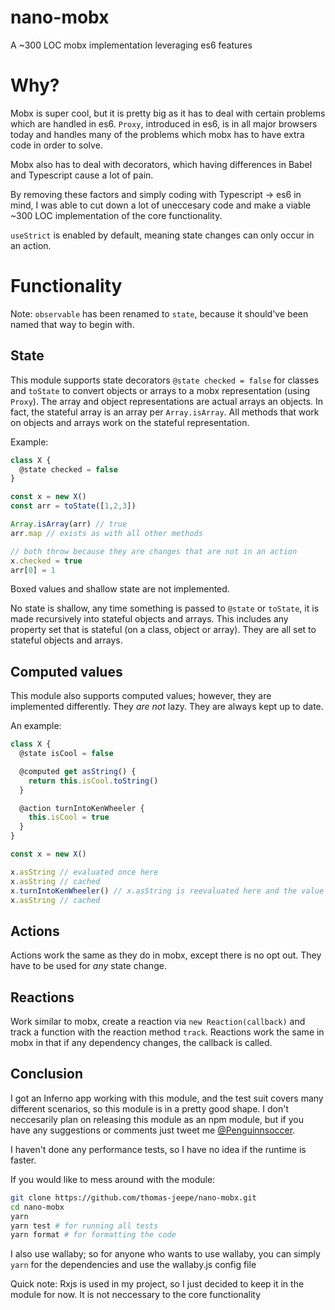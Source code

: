 # nano-mobx
A ~300 LOC mobx implementation leveraging es6 features

# Why?

Mobx is super cool, but it is pretty big as it has to deal with certain problems which are handled in es6. `Proxy`, introduced in es6, is in all major browsers today and handles many of the problems which mobx has to have extra code in order to solve.

Mobx also has to deal with decorators, which having differences in Babel and Typescript cause a lot of pain.

By removing these factors and simply coding with Typescript -> es6 in mind, I was able to cut down a lot of uneccesary code and make a viable ~300 LOC implementation of the core functionality.

`useStrict` is enabled by default, meaning state changes can only occur in an action.

# Functionality

Note: `observable` has been renamed to `state`, because it should've been named that way to begin with.

## State

This module supports state decorators `@state checked = false` for classes and `toState` to convert objects or arrays to a mobx representation (using `Proxy`). The array and object representations are actual arrays an objects. In fact, the stateful array is an array per `Array.isArray`. All methods that work on objects and arrays work on the stateful representation.

Example:


```js
class X {
  @state checked = false
}

const x = new X()
const arr = toState([1,2,3])

Array.isArray(arr) // true
arr.map // exists as with all other methods

// both throw because they are changes that are not in an action
x.checked = true
arr[0] = 1
```

Boxed values and shallow state are not implemented.

No state is shallow, any time something is passed to `@state` or `toState`, it is made recursively into stateful objects and arrays. This includes any property set that is stateful (on a class, object or array). They are all set to stateful objects and arrays.

## Computed values

This module also supports computed values; however, they are implemented differently. They *are not* lazy. They are always kept up to date.

An example:

```js
class X {
  @state isCool = false

  @computed get asString() {
    return this.isCool.toString()
  }

  @action turnIntoKenWheeler {
    this.isCool = true
  }
}

const x = new X()

x.asString // evaluated once here
x.asString // cached
x.turnIntoKenWheeler() // x.asString is reevaluated here and the value is set to 'true'
x.asString // cached
```

## Actions

Actions work the same as they do in mobx, except there is no opt out. They have to be used for *any* state change.

## Reactions

Work similar to mobx, create a reaction via `new Reaction(callback)` and track a function with the reaction method `track`. Reactions work the same in mobx in that if any dependency changes, the callback is called.

## Conclusion

I got an Inferno app working with this module, and the test suit covers many different scenarios, so this module is in a pretty good shape. I don't neccesarily plan on releasing this module as an npm module, but if you have any suggestions or comments just tweet me [@Penguinnsoccer](https://twitter.com/Penguinnsoccer).

I haven't done any performance tests, so I have no idea if the runtime is faster.

If you would like to mess around with the module:

```bash
git clone https://github.com/thomas-jeepe/nano-mobx.git
cd nano-mobx
yarn
yarn test # for running all tests
yarn format # for formatting the code
```

I also use wallaby; so for anyone who wants to use wallaby, you can simply `yarn` for the dependencies and use the wallaby.js config file

Quick note: Rxjs is used in my project, so I just decided to keep it in the module for now. It is not neccessary to the core functionality